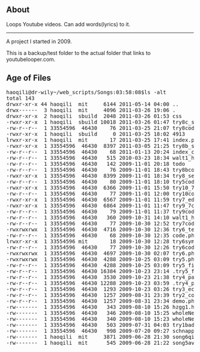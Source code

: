 About
----------
Loops Youtube videos. Can add words(lyrics) to it.

-----------
A project I started in 2009.

This is a backup/test folder to the actual folder that links to youtubelooper.com.


Age of Files
-------------
<pre>
haoqili@dr-wily~/web_scripts/Songs:03:58:08$ls -alt
total 143
drwxr-xr-x 44 haoqili  mit     6144 2011-05-14 04:00 ..
drwx------  3 haoqili  mit     4096 2011-03-26 19:06 .
drwxr-xr-x  2 haoqili  sbuild  2048 2011-03-26 01:53 css
-rwxr-xr-x  1 haoqili  sbuild 10018 2011-03-26 01:47 try8c_session.php
-rw-r--r--  1 33554596  46430    76 2011-03-25 21:07 try8code.php
-rwxr-xr-x  1 haoqili  sbuild     0 2011-03-25 18:02 4913
lrwxr-xr-x  1 haoqili  mit       17 2011-03-25 17:41 index.php -> try8c_session.php
-rwxr-xr-x  1 33554596  46430  8397 2011-03-05 21:25 try8b_session.php
-rw-r--r--  1 33554596  46430    68 2011-01-13 20:24 index_code.php
-rw-r--r--  1 33554596  46430   515 2010-03-23 18:34 walt1_heredoc2.php
-rw-r--r--  1 33554596  46430   142 2009-11-01 20:18 todo
-rw-r--r--  1 33554596  46430    76 2009-11-01 18:43 try8bcode.php
-rwxr-xr-x  1 33554596  46430  8399 2009-11-01 18:34 try8_session.php
-rw-r--r--  1 33554596  46430    80 2009-11-01 18:10 try5code.php
-rwxr-xr-x  1 33554596  46430  6366 2009-11-01 15:50 try10_7heredoc.php
-rw-r--r--  1 33554596  46430    77 2009-11-01 12:00 try10code.php
-rwxr-xr-x  1 33554596  46430  6567 2009-11-01 11:59 try7_editvidpg.php
-rwxr-xr-x  1 33554596  46430  6864 2009-11-01 11:47 try9_7customsize.php
-rw-r--r--  1 33554596  46430    79 2009-11-01 11:37 try9code.php
-rw-r--r--  1 33554596  46430   360 2009-10-31 14:10 walt1_heredoc.php
-rw-r--r--  1 33554596  46430    77 2009-10-30 12:52 try7code.php
-rwxrwxrwx  1 33554596  46430  4716 2009-10-30 12:36 try6_textinput.php
-rw-r--r--  1 33554596  46430    68 2009-10-30 12:35 code.php
lrwxr-xr-x  1 33554596 mit       18 2009-10-30 12:28 try6symlink.phps -> try6_textinput.php
-rw-r--r--  1 33554596  46430    77 2009-10-30 12:26 try6code.php
-rwxrwxrwx  1 33554596  46430  4697 2009-10-30 02:07 try6.phps
-rwxrwxrwx  1 33554596  46430  4288 2009-10-25 03:09 try5.phps
-rw-r--r--  1 33554596  46430  4288 2009-10-25 03:09 try5_fixPageOrder.php
-rw-r--r--  1 33554596  46430 16384 2009-10-23 23:14 .try5_fixPageOrder.php.swp
-rw-r--r--  1 33554596  46430  3530 2009-10-23 21:38 try4_parse1.php
-rw-r--r--  1 33554596  46430 12288 2009-10-23 03:59 .try4_parse1.php.swp
-rw-r--r--  1 33554596  46430  1293 2009-10-23 03:26 try3_echoSameAsPrint.php
-rw-r--r--  1 33554596  46430  1257 2009-08-31 23:39 try2_copyphil.php
-rw-r--r--  1 33554596  46430  1257 2009-08-31 23:34 demo.php
-rw-------  1 33554596  46430   343 2009-08-10 15:26 hzgg1.html
-rw-------  1 33554596  46430   346 2009-08-10 15:25 wholeNewWorld.html
-rw-------  1 33554596  46430   340 2009-08-10 15:23 wholeNewWorld2.html
-rw-------  1 33554596  46430   503 2009-07-31 04:03 try1bad.html
-rw-------  1 33554596  46430   998 2009-07-20 09:27 schnappi.html
-rw-------  1 haoqili  mit     3871 2009-06-28 21:30 song6qinhuaci.html
-rw-------  1 haoqili  mit      545 2009-06-28 21:22 song5avemaria.html
</pre>

